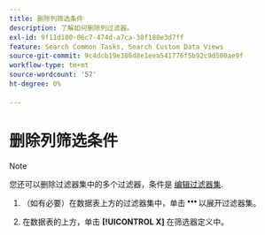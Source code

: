 ```yaml
---
title: 删除列筛选条件
description: 了解如何删除列过滤器。
exl-id: 9f11d100-06c7-474d-a7ca-30f180e3d7ff
feature: Search Common Tasks, Search Custom Data Views
source-git-commit: 9c4dcb19e386d8e1eea541776f5b92c9d500ae9f
workflow-type: tm+mt
source-wordcount: '57'
ht-degree: 0%

---
```


# 删除列筛选条件

>[!NOTE]
>
>您还可以删除过滤器集中的多个过滤器，条件是 [编辑过滤器集](/help/search-social-commerce/common-tasks/data-views/ad-hoc-settings/column-filter-edit.md).

1. （如有必要）在数据表上方的过滤器集中，单击 ![更多](/help/search-social-commerce/assets/more-filters.png "更多") 以展开过滤器集。

1. 在数据表的上方，单击 **[!UICONTROL X]** 在筛选器定义中。
